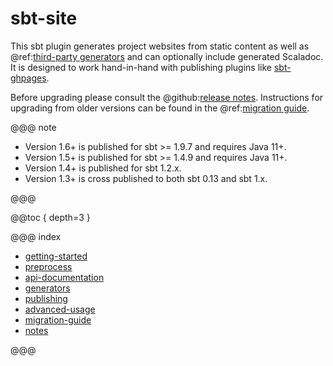 # sbt-site

This sbt plugin generates project websites from static content as well as @ref:[third-party generators](generators/index.md) and can optionally include generated Scaladoc. It is designed to work hand-in-hand with publishing plugins like [sbt-ghpages].

Before upgrading please consult the @github:[release notes](/notes/). Instructions for upgrading from older versions can be found in the @ref:[migration guide](migration-guide.md).

@@@ note

* Version 1.6+ is published for sbt >= 1.9.7 and requires Java 11+.
* Version 1.5+ is published for sbt >= 1.4.9 and requires Java 11+.
* Version 1.4+ is published for sbt 1.2.x.
* Version 1.3+ is cross published to both sbt 0.13 and sbt 1.x.

@@@

@@toc { depth=3 }

@@@ index

 - [getting-started](getting-started.md)
 - [preprocess](preprocess.md)
 - [api-documentation](api-documentation.md)
 - [generators](generators/index.md)
 - [publishing](publishing.md)
 - [advanced-usage](advanced-usage.md)
 - [migration-guide](migration-guide.md)
 - [notes](notes/index.md)

@@@

[sbt-ghpages]: https://github.com/sbt/sbt-ghpages
